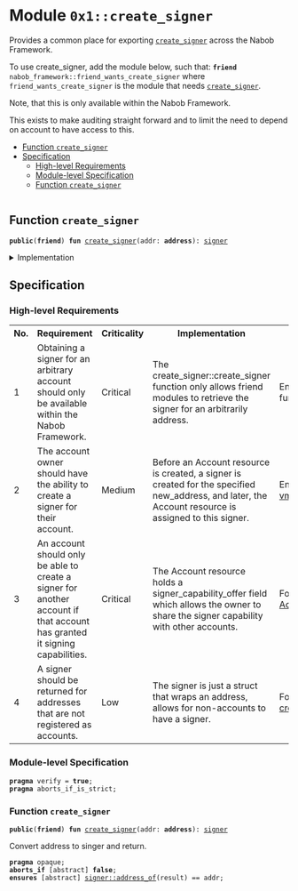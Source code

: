 
<a id="0x1_create_signer"></a>

# Module `0x1::create_signer`

Provides a common place for exporting <code><a href="create_signer.md#0x1_create_signer">create_signer</a></code> across the Nabob Framework.

To use create_signer, add the module below, such that:
<code><b>friend</b> nabob_framework::friend_wants_create_signer</code>
where <code>friend_wants_create_signer</code> is the module that needs <code><a href="create_signer.md#0x1_create_signer">create_signer</a></code>.

Note, that this is only available within the Nabob Framework.

This exists to make auditing straight forward and to limit the need to depend
on account to have access to this.


-  [Function `create_signer`](#0x1_create_signer_create_signer)
-  [Specification](#@Specification_0)
    -  [High-level Requirements](#high-level-req)
    -  [Module-level Specification](#module-level-spec)
    -  [Function `create_signer`](#@Specification_0_create_signer)


<pre><code></code></pre>



<a id="0x1_create_signer_create_signer"></a>

## Function `create_signer`



<pre><code><b>public</b>(<b>friend</b>) <b>fun</b> <a href="create_signer.md#0x1_create_signer">create_signer</a>(addr: <b>address</b>): <a href="../../../nabob-stdlib/../move-stdlib/tests/compiler-v2-doc/signer.md#0x1_signer">signer</a>
</code></pre>



<details>
<summary>Implementation</summary>


<pre><code><b>public</b>(<b>friend</b>) <b>native</b> <b>fun</b> <a href="create_signer.md#0x1_create_signer">create_signer</a>(addr: <b>address</b>): <a href="../../../nabob-stdlib/../move-stdlib/tests/compiler-v2-doc/signer.md#0x1_signer">signer</a>;
</code></pre>



</details>

<a id="@Specification_0"></a>

## Specification




<a id="high-level-req"></a>

### High-level Requirements

<table>
<tr>
<th>No.</th><th>Requirement</th><th>Criticality</th><th>Implementation</th><th>Enforcement</th>
</tr>

<tr>
<td>1</td>
<td>Obtaining a signer for an arbitrary account should only be available within the Nabob Framework.</td>
<td>Critical</td>
<td>The create_signer::create_signer function only allows friend modules to retrieve the signer for an arbitrarily address.</td>
<td>Enforced through function visibility.</td>
</tr>

<tr>
<td>2</td>
<td>The account owner should have the ability to create a signer for their account.</td>
<td>Medium</td>
<td>Before an Account resource is created, a signer is created for the specified new_address, and later, the Account resource is assigned to this signer.</td>
<td>Enforced by the <a href="https://github.com/nabob-labs/nabob-core/blob/main/third_party/move/move-vm/types/src/values/values_impl.rs#L1129">move vm</a>.</td>
</tr>

<tr>
<td>3</td>
<td>An account should only be able to create a signer for another account if that account has granted it signing capabilities.</td>
<td>Critical</td>
<td>The Account resource holds a signer_capability_offer field which allows the owner to share the signer capability with other accounts.</td>
<td>Formally verified via <a href="account.md#high-level-spec-3">AccountContainsAddr</a>.</td>
</tr>

<tr>
<td>4</td>
<td>A signer should be returned for addresses that are not registered as accounts.</td>
<td>Low</td>
<td>The signer is just a struct that wraps an address, allows for non-accounts to have a signer.</td>
<td>Formally verified via <a href="#0x1_create_signer_create_signer">create_signer</a>.</td>
</tr>

</table>




<a id="module-level-spec"></a>

### Module-level Specification


<pre><code><b>pragma</b> verify = <b>true</b>;
<b>pragma</b> aborts_if_is_strict;
</code></pre>



<a id="@Specification_0_create_signer"></a>

### Function `create_signer`


<pre><code><b>public</b>(<b>friend</b>) <b>fun</b> <a href="create_signer.md#0x1_create_signer">create_signer</a>(addr: <b>address</b>): <a href="../../../nabob-stdlib/../move-stdlib/tests/compiler-v2-doc/signer.md#0x1_signer">signer</a>
</code></pre>


Convert address to singer and return.


<pre><code><b>pragma</b> opaque;
<b>aborts_if</b> [abstract] <b>false</b>;
<b>ensures</b> [abstract] <a href="../../../nabob-stdlib/../move-stdlib/tests/compiler-v2-doc/signer.md#0x1_signer_address_of">signer::address_of</a>(result) == addr;
</code></pre>


[move-book]: https://nabob.dev/move/book/SUMMARY
